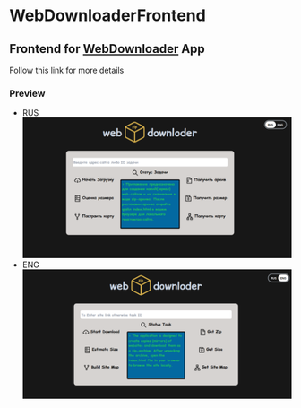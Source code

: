 # WebDownloaderFrontend
## Frontend for [WebDownloader](https://github.com/acdemeg/WebDownloader) App
Follow this link for more details
### Preview
* RUS
![RU_preview](./info/WebDonwloaderPreview_RU.png)
* ENG
![ENG_preview](./info/WebDownloaderPreview_ENG.png)
